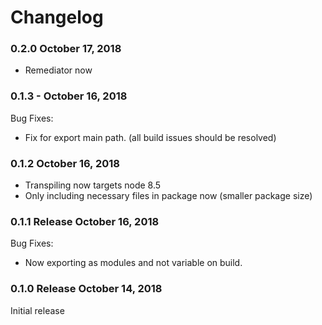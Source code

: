 Changelog
=========

### 0.2.0 October 17, 2018

* Remediator now 

### 0.1.3 - October 16, 2018

Bug Fixes:
* Fix for export main path.  (all build issues should be resolved)

### 0.1.2 October 16, 2018

* Transpiling now targets node 8.5
* Only including necessary files in package now (smaller package size)

### 0.1.1 Release October 16, 2018

Bug Fixes:
* Now exporting as modules and not variable on build.

### 0.1.0 Release October 14, 2018

Initial release
